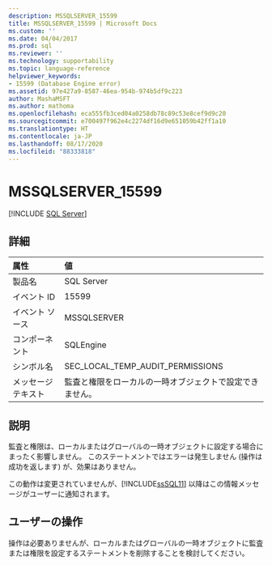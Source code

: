 ```yaml
---
description: MSSQLSERVER_15599
title: MSSQLSERVER_15599 | Microsoft Docs
ms.custom: ''
ms.date: 04/04/2017
ms.prod: sql
ms.reviewer: ''
ms.technology: supportability
ms.topic: language-reference
helpviewer_keywords:
- 15599 (Database Engine error)
ms.assetid: 97e427a9-8587-46ea-954b-974b5df9c223
author: MashaMSFT
ms.author: mathoma
ms.openlocfilehash: eca555fb3ced04a0258db78c89c53e8cef9d9c20
ms.sourcegitcommit: e700497f962e4c2274df16d9e651059b42ff1a10
ms.translationtype: HT
ms.contentlocale: ja-JP
ms.lasthandoff: 08/17/2020
ms.locfileid: "88333818"
---
```

# <a name="mssqlserver_15599"></a>MSSQLSERVER_15599
 [!INCLUDE [SQL Server](../../includes/applies-to-version/sqlserver.md)]
  
## <a name="details"></a>詳細  
  
| 属性 | 値 |  
| :-------- | :---- |  
|製品名|SQL Server|  
|イベント ID|15599|  
|イベント ソース|MSSQLSERVER|  
|コンポーネント|SQLEngine|  
|シンボル名|SEC_LOCAL_TEMP_AUDIT_PERMISSIONS|  
|メッセージ テキスト|監査と権限をローカルの一時オブジェクトで設定できません。|  
  
## <a name="explanation"></a>説明  
監査と権限は、ローカルまたはグローバルの一時オブジェクトに設定する場合にまったく影響しません。 このステートメントではエラーは発生しません (操作は成功を返します) が、効果はありません。  
  
この動作は変更されていませんが、[!INCLUDE[ssSQL11](../../includes/sssql11-md.md)] 以降はこの情報メッセージがユーザーに通知されます。  
  
## <a name="user-action"></a>ユーザーの操作  
操作は必要ありませんが、ローカルまたはグローバルの一時オブジェクトに監査または権限を設定するステートメントを削除することを検討してください。  
  
